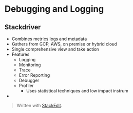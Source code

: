 
# Debugging and Logging

## Stackdriver
- Combines metrics logs and metadata
- Gathers from GCP, AWS, on premise or hybrid cloud
- Single comprehensive view and take action
- Features
	- Logging
	- Monitoring
	- Trace
	- Error Reporting
	- Debugger
	- Profiler 
		- Uses statistical techniques and low impact instrum
- 

> Written with [StackEdit](https://stackedit.io/).
<!--stackedit_data:
eyJoaXN0b3J5IjpbMzQwMzk3NjA3LC0zOTMyMzg1OTVdfQ==
-->